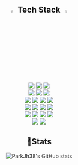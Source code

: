 <div align="center">

## <img src="https://slackmojis.com/emojis/3217-bluelightsaber/image/1711595046/bluelightsaber.png" alt="title" width="4.5%"/>  Tech Stack  <img src="https://slackmojis.com/emojis/1532-lightsaber/image/1680446191/lightsaber.png" alt="title" width="4.5%"/>

  <!-- 1층: 프로그래밍 언어 -->
  <div>
    <img src="https://img.shields.io/badge/python-3670A0?style=for-the-badge&logo=python&logoColor=ffdd54">
    <img src="https://img.shields.io/badge/java-%23ED8B00.svg?style=for-the-badge&logo=openjdk&logoColor=white">
    <img src="https://img.shields.io/badge/c++-%2300599C.svg?style=for-the-badge&logo=c%2B%2B&logoColor=white">
  </div>

  <!-- 2층: 데이터베이스 -->
  <div>
    <img src="https://img.shields.io/badge/mysql-4479A1.svg?style=for-the-badge&logo=mysql&logoColor=white">
    <img src="https://img.shields.io/badge/postgres-%23316192.svg?style=for-the-badge&logo=postgresql&logoColor=white">
    <img src="https://img.shields.io/badge/Supabase-3ECF8E?style=for-the-badge&logo=supabase&logoColor=white">
  </div>


  <!-- 3층: 프레임워크 / 라이브러리 -->
  <div>
    <img src="https://img.shields.io/badge/springboot-6DB33F.svg?style=for-the-badge&logo=springboot&logoColor=white">
    <img src="https://img.shields.io/badge/-selenium-%43B02A?style=for-the-badge&logo=selenium&logoColor=white">
    <img src="https://img.shields.io/badge/OpenGL-%23FFFFFF.svg?style=for-the-badge&logo=opengl">
    <img src="https://img.shields.io/badge/opencv-%23white.svg?style=for-the-badge&logo=opencv&logoColor=white">
  </div>


  <!-- 4층: 도구 / 플랫폼1 -->
  <div>
    <img src="https://img.shields.io/badge/docker-%230db7ed.svg?style=for-the-badge&logo=docker&logoColor=white">
    <img src="https://img.shields.io/badge/GitHub%20Actions-2088FF?style=for-the-badge&logo=GitHub%20Actions&logoColor=white">
    <img src="https://img.shields.io/badge/Amazon%20EC2-FF9900?style=for-the-badge&logo=Amazon%20EC2&logoColor=white">
    <img src="https://img.shields.io/badge/Amazon%20S3-FF9900?style=for-the-badge&logo=amazons3&logoColor=white">
  </div>

  <!-- 5층: 운영 체제 및 버전 관리 -->
  <div>
    <img src="https://img.shields.io/badge/Linux-FCC624?style=for-the-badge&logo=linux&logoColor=black">
    <img src="https://img.shields.io/badge/Ubuntu-E95420?style=for-the-badge&logo=ubuntu&logoColor=white">
    <img src="https://img.shields.io/badge/git-%23F05033.svg?style=for-the-badge&logo=git&logoColor=white">
    <img src="https://img.shields.io/badge/github-%23121011.svg?style=for-the-badge&logo=github&logoColor=white">
  </div>

  <!-- 6층: 도구 / 플랫폼2 -->
  <div>
    <img src="https://img.shields.io/badge/chatGPT-74aa9c?style=for-the-badge&logo=openai&logoColor=white">
    <img src="https://img.shields.io/badge/unity-%23000000.svg?style=for-the-badge&logo=unity&logoColor=white">
  </div>

</div>


<div align="center"> 

## 🏅Stats
![ParkJh38's GitHub stats](https://github-readme-stats.vercel.app/api?username=ParkJh38&show_icons=true&theme=shadow_green)




